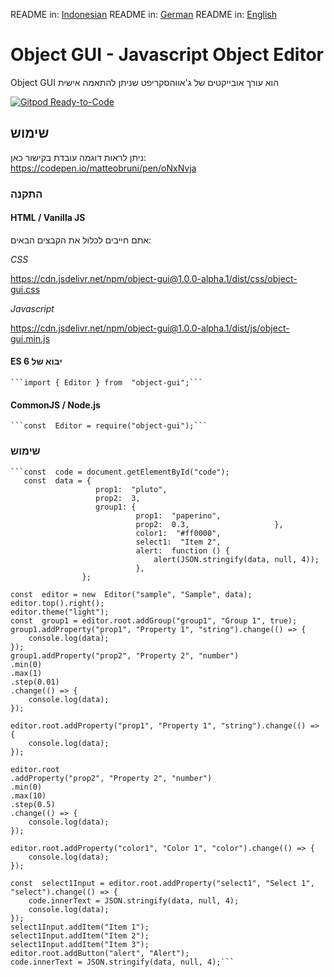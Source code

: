 README in: [Indonesian](./README-ID.md)
README in: [German](./README-DE.md)
README in: [English](./README.md)

# Object GUI - Javascript Object Editor

Object GUI הוא עורך אובייקטים של ג'אווהסקריפט שניתן להתאמה אישית

  

[![Gitpod Ready-to-Code](https://img.shields.io/badge/Gitpod-ready--to--code-blue?logo=gitpod)](https://gitpod.io/#https://github.com/matteobruni/object-gui)

  

## שימוש

  

ניתן לראות דוגמה עובדת בקישור כאן: <https://codepen.io/matteobruni/pen/oNxNvja>

  

### התקנה
  
#### HTML / Vanilla JS
  
אתם חייבים לכלול את הקבצים הבאים:
  
_CSS_
  
<https://cdn.jsdelivr.net/npm/object-gui@1.0.0-alpha.1/dist/css/object-gui.css>
  
_Javascript_
  
<https://cdn.jsdelivr.net/npm/object-gui@1.0.0-alpha.1/dist/js/object-gui.min.js>
  
#### ES 6 יבוא של  
    ```import { Editor } from  "object-gui";```
#### CommonJS / Node.js  
    ```const  Editor = require("object-gui");```
### שימוש  
    ```const  code = document.getElementById("code");
       const  data = {
		               prop1:  "pluto",	
               	       prop2:  3,
		               group1: {		
                           		prop1:  "paperino",
				                prop2:  0.3,				   },
                                color1:  "#ff0000",
                                select1:  "Item 2",
                                alert:  function () {	    
                                    alert(JSON.stringify(data, null, 4));
                                },
                    };

    const  editor = new  Editor("sample", "Sample", data);    editor.top().right();
    editor.theme("light");
    const  group1 = editor.root.addGroup("group1", "Group 1", true);
    group1.addProperty("prop1", "Property 1", "string").change(() => {
        console.log(data);
    });    
    group1.addProperty("prop2", "Property 2", "number")
    .min(0)
    .max(1)
    .step(0.01)
    .change(() => {
        console.log(data);
    });

    editor.root.addProperty("prop1", "Property 1", "string").change(() => {
        console.log(data);
    }); 

    editor.root    
    .addProperty("prop2", "Property 2", "number")
    .min(0)    
    .max(10)   
    .step(0.5)
    .change(() => {
	    console.log(data); 
    });
        
    editor.root.addProperty("color1", "Color 1", "color").change(() => {
	    console.log(data);
    });
    
    const  select1Input = editor.root.addProperty("select1", "Select 1", "select").change(() => {
        code.innerText = JSON.stringify(data, null, 4); 
        console.log(data);
    });    
    select1Input.addItem("Item 1");    
    select1Input.addItem("Item 2");
    select1Input.addItem("Item 3");
    editor.root.addButton("alert", "Alert");
    code.innerText = JSON.stringify(data, null, 4);```